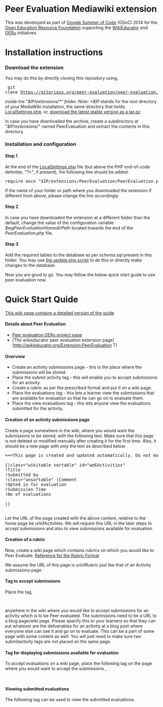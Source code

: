 Peer Evaluation Mediawiki extension
===================================

This was developed as part of [Google Summer of Code](https://developers.google.com/open-source/soc/) (GSoC) 2014 for the [Open Education Resource Foundation](http://OERfoundation.org) supporting the [WikiEducator](http://WikiEducator.org) and [OERu](http://OERu.org) initiatives.

Installation instructions
=========================

### Download the extension

You may do this by directly cloning this repository using,  <pre> git clone https://gitorious.org/peer-evaluation/peer-evaluation.git </pre> inside the "*$IP/extensions/*" folder. Note: *$IP* stands for the root directory of your MediaWiki installation, the same directory that holds [LocalSettings.php](http://www.mediawiki.org/wiki/Manual:LocalSettings.php).
or, [download the latest stable version as a tar.gz](https://gitorious.org/peer-evaluation/peer-evaluation/archive/c764422fd5bfbc1b53fb78d7ea31ece2e832ba4c.tar.gz) .

In case you have downloaded the archive, create a subdirectory at "*$IP/extensions/*"  named PeerEvaluation and extract the contents in this directory.

### Installation and configuration

#### Step 1
At the end of the [LocalSettings.php](http://www.mediawiki.org/wiki/Manual:LocalSettings.php) file (but above the PHP end-of-code delimiter, *"?>"*, if present), the following line should be added:

<pre>require_once "$IP/extensions/PeerEvaluation/PeerEvaluation.php"; </pre>

If the name of your folder or path where you downloaded the extension if different from above, please change the line accordingly.

#### Step 2

In case you have downloaded the extension at a different folder than the default, change the value of the configuration variable *$wgPeerEvaluationHomedirPath* located towards the end of the *PeerEvaluation.php* file.

#### Step 3

Add the required tables to the database as per *schema.sql* present in this folder.
You may use [the update.php script](http://www.mediawiki.org/wiki/Manual:Update.php) to do this or directly make changes to the database.

Now you are good to go. You may follow the below quick start guide to use peer evaluation now.

Quick Start Quide
=================

[This wiki page contains a detailed version of the guide](http://wikieducator.org/Extension:PeerEvaluation/How_to_use_Peer_Evaluation)

#### Details about Peer Evaluation
* [Peer evaluation OERu project page](http://wikieducator.org/Peer_Evaluation)
* [The wikieducator peer evaluation extension page](http://wikieducator.org/Extension:PeerEvaluation T)

#### Overview
* Create an activity submissions page - this is the place where the submissions will be stored.
* Place the submit activity tag - this will enable you to accept submissions for an activity.
* Create a rubric as per the prescribed format and put it on a wiki page.
* Place the evaluations tag - this lets a learner view the submissions that are available for evaluation so that he can go on to evaluate them.
* Place the view evaluations tag - this lets anyone view the evaluations submitted for the activity. 

#### Creation of an activity submissions page

Create a page somewhere in the wiki, where you would want the submissions to be stored, with the following text. Make sure that this page is not deleted or modified manually after creating it for the first time. Also, it should be a new page with only the text as described below.
<pre>
===This page is created and updated automatically. Do not manually edit it.===

{|class="wikitable sortable" id="weEActivities"
!Title
!Submitted by
!class="unsortable" |Comment
!Opted in for evaluation
!Submission Time
!No of evaluations

|}

</pre>

Let the URL of the page created with the above content, relative to the home page be urlofActivities. We will require this URL in the later steps to accept submissions and also to view submissions available for evaluation.

#### Creation of a rubric

Now, create a wiki page which contains rubrics on which you would like to Peer Evaluate. 
[Reference for the Rubric Format](http://wikieducator.org/Extension:PeerEvaluation/RubricFormat)

We assume the URL of this page is urlofRubric just like that of an Activity submissions page.

#### Tag to accept submissions

Place the tag, <pre><submitactivity activity="urlofActivities" /> </pre> anywhere in the wiki where you would like to accept submissions for an activity which is to be Peer evaluated. The submissions need to be a URL to a blog page/wiki page. Please specify this to your learners so that they can put whatever are the deliverables for an activity at a blog post where everyone else can see it and go on to evaluate.
This can be a part of some page with some content as well. You will just need to make sure two submitactivity tags are not placed on the same page.

#### Tag for displaying submissions available for evaluation

To accept evaluations on a wiki page, place the following tag on the page where you would want to accept the submissions , <pre> <evaluation rubric="urlofRubric" activity="urlofActivities" /> </pre>

#### Viewing submitted evaluations

The following tag can be used to view the submitted evaluations. <pre> <viewevaluations activity="urlofActivities" /> </pre>